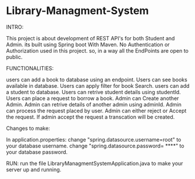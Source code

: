 # Library-Managment-System
INTRO:

This project is about development of REST API's for both Student and Admin. its built using Spring boot With Maven.
No Authentication or Authorization used in this project. so, in a way all the EndPoints are open to public.

FUNCTIONALITIES:

users can add a book to database using an endpoint.
Users can see books available in database.
Users can apply filter for book Search.
users can add a student to database.
Users can retrive student details using studentId.
Users can place a request to borrow a book.
Admin can Create another Admin.
Admin can retrive details of another admin using adminId.
Admin can process the request placed by user.
Admin can either reject or Accept the request.
If admin accept the request a transcation will be created.

Changes to make:

In application.properties:
    change "spring.datasource.username=root" to your database username.
    change "spring.datasource.password= ****" to your database password.

RUN:
    run the file LibraryManagmentSystemApplication.java to make your server up and running.



